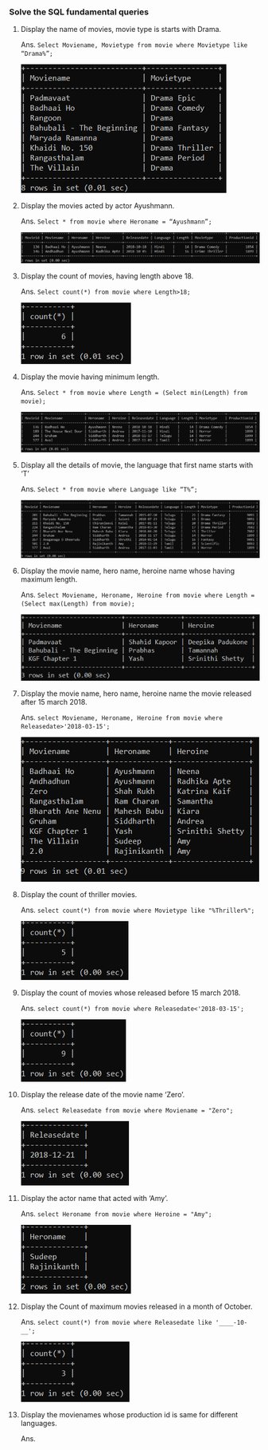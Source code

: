 ### Solve the SQL fundamental queries

1.	Display the name of movies, movie type is starts with Drama.
    
    Ans. `Select Moviename, Movietype from movie where Movietype like “Drama%”;`

    ![](/Images/S1.PNG)

2.	Display the movies acted by actor Ayushmann.

    Ans. `Select * from movie where Heroname = “Ayushmann”;`

    ![](/Images/S2.PNG)

3.	Display the count of movies, having length above 18.
    
    Ans. `Select count(*) from movie where Length>18;`	
    
    ![](/Images/S3.PNG)

4.	Display the movie having minimum length.

    Ans. `Select * from movie where Length = (Select min(Length) from movie);`

    ![](/Images/S4.PNG)
    
5.	Display all the details of movie, the language that first name starts with ‘T’

    Ans. `Select * from movie where Language like “T%”;`

    ![](/Images/S5.PNG)
    
6.	Display the movie name, hero name, heroine name whose having maximum length.
    
    Ans. `Select Moviename, Heroname, Heroine from movie where Length = (Select max(Length) from movie);`

    ![](/Images/S6.PNG)
    
7.	Display the movie name, hero name, heroine name the movie released after 15 march 2018.

    Ans. `select Moviename, Heroname, Heroine from movie where Releasedate>'2018-03-15';`
    
    ![](/Images/S7.PNG)
    
8.	Display the count of thriller movies.

    Ans. `select count(*) from movie where Movietype like "%Thriller%";`

    ![](/Images/S8.PNG)
    
9.	Display the count of movies whose released before 15 march 2018.

    Ans. `select count(*) from movie where Releasedate<'2018-03-15';`

    ![](/Images/S9.PNG)
    
10.	 Display the release date of the movie name ‘Zero’.
    
     Ans. `select Releasedate from movie where Moviename = "Zero";` 
     
     ![](/Images/S10.PNG)

11.	Display the actor name that acted with ‘Amy’.
    
    Ans. `select Heroname from movie where Heroine = "Amy";`

    ![](/Images/S11.PNG)
    
12.	Display the Count of maximum movies released in a month of October.

    Ans. `select count(*) from movie where Releasedate like '____-10-__';`

    ![](/Images/S12.PNG)
    
13.	Display the movienames whose production id is same for different languages.
    
    Ans. 
